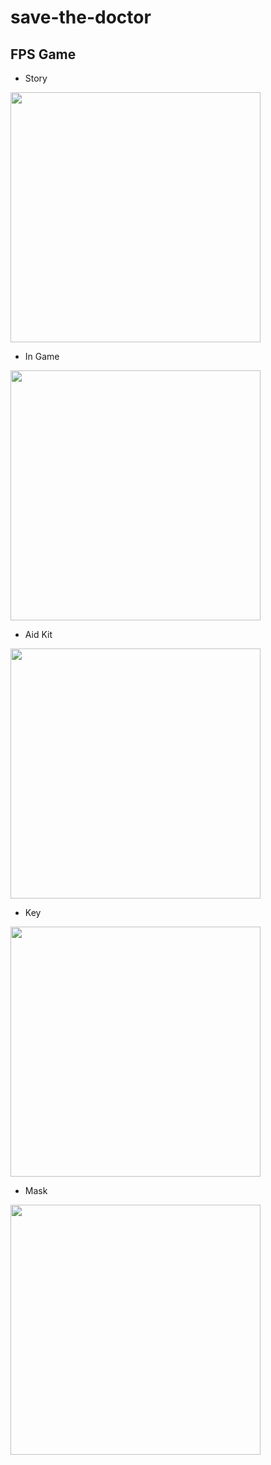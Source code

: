 # save-the-doctor

## FPS Game



* Story

<img src="https://github.com/hakandindis/save-the-doctor-game/blob/main/Assets/screenshots/Inovasyon%20Gamejam%205.10.2021%2011_54_51.png" width="400">


* In Game 

<img src="https://github.com/hakandindis/save-the-doctor-game/blob/main/Assets/screenshots/Inovasyon%20Gamejam%205.10.2021%2011_55_58.png" width="400">

* Aid Kit

<img src="https://github.com/hakandindis/save-the-doctor-game/blob/main/Assets/screenshots/Inovasyon%20Gamejam%205.10.2021%2011_56_58.png" width="400">



* Key

<img src="https://github.com/hakandindis/save-the-doctor-game/blob/main/Assets/screenshots/Inovasyon%20Gamejam%205.10.2021%2011_55_19.png" width="400">



* Mask

<img src="https://github.com/hakandindis/save-the-doctor-game/blob/main/Assets/screenshots/Inovasyon%20Gamejam%205.10.2021%2011_56_11.png" width="400">

